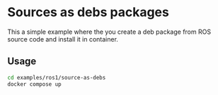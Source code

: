 # Sources as debs packages

This a simple example where the you create a deb package from ROS source code and install it in container.

## Usage

```bash
cd examples/ros1/source-as-debs
docker compose up
```